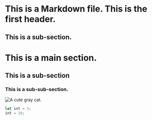 # This is a Markdown file. This is the first header.
## This is a sub-section.
# This is a main section.
## This is a sub-section
### This is a sub-sub-section.
![A cute gray cat.](https://github.com/user-attachments/assets/05352e84-4f4b-4f1d-8e90-b3a43aecfd4a)
``` javascript
let int = 5;
int = 10;
```
